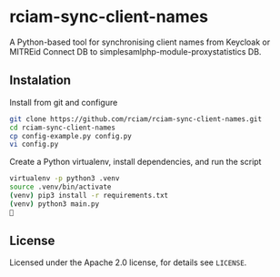 # rciam-sync-client-names

A Python-based tool for synchronising client names from Keycloak or MITREid Connect DB to simplesamlphp-module-proxystatistics DB.

## Instalation

Install from git and configure

```bash
git clone https://github.com/rciam/rciam-sync-client-names.git
cd rciam-sync-client-names
cp config-example.py config.py
vi config.py
```

Create a Python virtualenv, install dependencies, and run the script

```bash
virtualenv -p python3 .venv
source .venv/bin/activate
(venv) pip3 install -r requirements.txt
(venv) python3 main.py
🍺
```

## License

Licensed under the Apache 2.0 license, for details see `LICENSE`.
